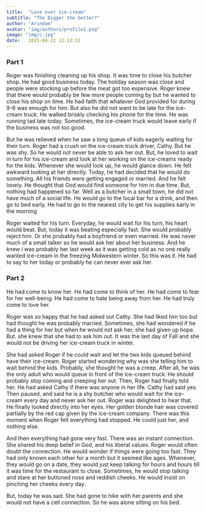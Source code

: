 ```yaml
---
title:  "Love over ice-cream"
subtitle: "The Bigger the better?"
author: "Arindam"
avatar: "img/authors/profile1.png"
image: "img/c.jpg"
date:   2015-04-22 12:12:12
---
```

### Part 1

Roger was finishing cleaning up his shop. It was time to close his butcher shop. He had good business today. The holiday season was close and people were stocking up before the meat got too expensive. Roger knew that there would probably be few more people coming by but he wanted to close his shop on time. He had faith that whatever God provided for during 9-6 was enough for him. But also he did not want to be late for the ice-cream truck. He walked briskly checking his phone for the time. He was running tad late today. Sometimes, the ice-cream truck would leave early if the business was not too good.

But he was relieved when he saw a long queue of kids eagerly waiting for their turn. Roger had a crush on the ice-cream truck driver, Cathy. But he was shy. So he would not never be able to ask her out. But, he loved to wait in turn for his ice-cream and look at her working on the ice-creams ready for the kids. Whenever she would look up, he would glance down. He felt awkward looking at her directly. Today, he had decided that he would do something. All his friends were getting engaged or married. And he felt lonely. He thought that God would find someone for him in due time. But, nothing had happened so far. Well as a butcher in a small town, he did not have much of a social life. He would go to the local bar for a drink, and then go to bed early. He had to go to the nearest city to get his supplies early in the morning

Roger waited for his turn. Everyday, he would wait for his turn, his heart would beat. But, today it was beating especially fast. She would probably reject him. Or she probably had a boyfriend or even married. He was never much of a small talker so he would ask her about her business. And he knew i was probably her last week as it was getting cold as no one really wanted ice-cream in the freezing Midwestern winter. So this was it. He had to say to her today or probably he can never ever ask her.

### Part 2

He had come to know her. He had come to think of her. He had come to fear for her well-being. He had come to hate being away from her. He had truly come to love her.

Roger was so happy that he had asked out Cathy. She had liked him too but had thought he was probably married. Sometimes, she had wondered if he had a thing for her but when he would not ask her, she had given up hope. But. she knew that she had to ask him out. It was the last day of Fall and she would not be driving her ice-cream truck in winter.

She had asked Roger if he could wait and let the two kids queued behind have their ice-cream. Roger started wondering why was she telling him to wait behind the kids. Probably, she thought he was a creep. After all, he was the only adult who would queue in front of the ice-cream truck. He should probably stop coming and creeping her out. Then, Roger had finally told her. He had asked Cathy if there was anyone in her life. Cathy had said yes. Then paused, and said he is a shy butcher who would wait for the ice-cream every day and never ask her out. Roger was delighted to hear that. He finally looked directly into her eyes. Her golden blonde hair was covered partially by the red cap given by the ice-cream company. There was this moment when Roger felt everything had stopped. He could just her, and nothing else.

And then everything had gone very fast. There was an instant connection. She shared his deep belief in God, and his liberal values. Roger would often doubt the connection. He would wonder if things were going too fast. They had only known each other for a month but it seemed like ages. Whenever, they would go on a date, they would just keep talking for hours and hours till it was time for the restaurant to close. Sometimes, he would stop talking and stare at her buttoned nose and reddish cheeks. He would insist on pinching her cheeks every day.

But, today he was sad. She had gone to hike with her parents and she would not have a cell connection. So he was alone sitting on his bed.

